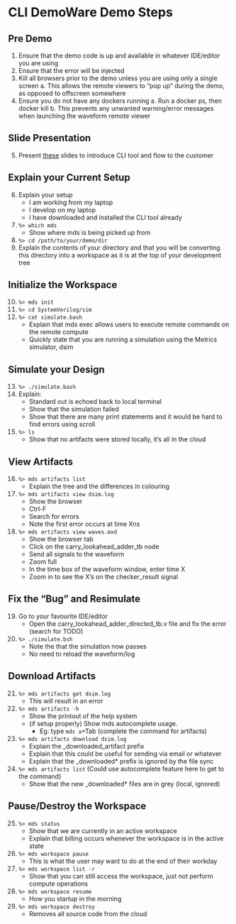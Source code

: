 # CLI DemoWare Demo Steps
## Pre Demo
1.	Ensure that the demo code is up and available in whatever IDE/editor you are using
2.	Ensure that the error will be injected
3.	Kill all browsers prior to the demo unless you are using only a single screen
a.	This allows the remote viewers to “pop up” during the demo, as opposed to offscreen somewhere
4.	Ensure you do not have any dockers running
a.	Run a docker ps, then docker kill <Container ID>
b.	This prevents any unwanted warning/error messages when launching the waveform remote viewer

## Slide Presentation
5.	Present [these](https://docs.google.com/presentation/d/10VMnPzHgIM-8Bum0mlnw_p5UehZvZfiTS9GyfzDa8fw/edit?usp=sharing) slides to introduce CLI tool and flow to the customer

## Explain your Current Setup
6.	Explain your setup
    * I am working from my laptop
    * I develop on my laptop
    * I have downloaded and installed the CLI tool already
7.	`%> which mds`
    * Show where mds is being picked up from 
8.	`%> cd /path/to/your/demo/dir`
9.	Explain the contents of your directory and that you will be converting this directory into a workspace as it is at the top of your development tree

## Initialize the Workspace
10.	`%> mds init`
11.	`%> cd SystemVerilog/sim`
12.	`%> cat simulate.bash`
    * Explain that mds exec allows users to execute remote commands on the remote compute
    * Quickly state that you are running a simulation using the Metrics simulator, dsim

## Simulate your Design
13.	`%> ./simulate.bash`
14.	Explain: 
    * Standard out is echoed back to local terminal
    * Show that the simulation failed
    * Show that there are many print statements and it would be hard to find errors using scroll
15.	`%> ls` 
    * Show that no artifacts were stored locally, it’s all in the cloud
  
## View Artifacts
16.	`%> mds artifacts list`
    * Explain the tree and the differences in colouring
17.	`%> mds artifacts view dsim.log` 
    * Show the browser
    * Ctrl-F 
    * Search for errors
    * Note the first error occurs at time Xns
18.	`%> mds artifacts view waves.mxd`
    * Show the browser tab
    * Click on the carry_lookahead_adder_tb node
    * Send all signals to the waveform
    *  Zoom full 
    * In the time box of the waveform window, enter time X
    * Zoom in to see the X’s on the checker_result signal

## Fix the “Bug” and Resimulate
19.	Go to your favourite IDE/editor
    * Open the carry_lookahead_adder_directed_tb.v file and fix the error (search for TODO)
20.	`%> ./simulate.bsh`
    * Note the that the simulation now passes
    * No need to reload the waveform/log

## Download Artifacts
21.	`%> mds artifacts get dsim.log`
    * This will result in an error
22.	`%> mds artifacts -h` 
    * Show the printout of the help system
    * (if setup properly) Show mds autocomplete usage. 
      * Eg: type `mds a`+Tab (complete the command for artifacts) 
23.	`%> mds artifacts download dsim.log`
    * Explain the _downloaded_artifact prefix
    * Explain that this could be useful for sending via email or whatever
    * Explain that the _downloaded* prefix is ignored by the file sync
24.	`%> mds artifacts list`  (Could use autocomplete feature here to get to the command)
    * Show that the new _downloaded* files are in grey (local, ignored)

## Pause/Destroy the Workspace
25. `%> mds status`
    * Show that we are currently in an active workspace
    * Explain that billing occurs whenever the workspace is in the active state
26.	`%> mds workspace pause`
    * This is what the user may want to do at the end of their workday
27.	`%> mds workspace list -r`
    * Show that you can still access the workspace, just not perform compute operations
28.	`%> mds workspace resume`
    * How you startup in the morning
29.	`%> mds workspace destroy`
    * Removes all source code from the cloud 


